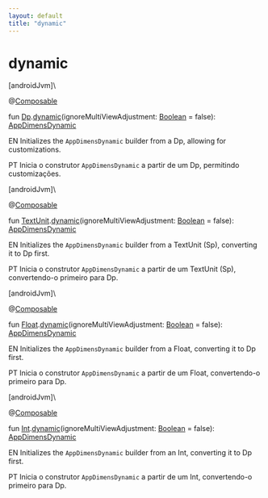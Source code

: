 ```yaml
---
layout: default
title: "dynamic"
---
```


# dynamic

[androidJvm]\

@[Composable](https://developer.android.com/reference/kotlin/androidx/compose/runtime/Composable.html)

fun [Dp](https://developer.android.com/reference/kotlin/androidx/compose/ui/unit/Dp.html).[dynamic](dynamic.md)(ignoreMultiViewAdjustment: [Boolean](https://kotlinlang.org/api/core/kotlin-stdlib/kotlin/-boolean/index.html) = false): [AppDimensDynamic](../-app-dimens-dynamic/index.md)

EN Initializes the `AppDimensDynamic` builder from a Dp, allowing for customizations.

PT Inicia o construtor `AppDimensDynamic` a partir de um Dp, permitindo customizações.

[androidJvm]\

@[Composable](https://developer.android.com/reference/kotlin/androidx/compose/runtime/Composable.html)

fun [TextUnit](https://developer.android.com/reference/kotlin/androidx/compose/ui/unit/TextUnit.html).[dynamic](dynamic.md)(ignoreMultiViewAdjustment: [Boolean](https://kotlinlang.org/api/core/kotlin-stdlib/kotlin/-boolean/index.html) = false): [AppDimensDynamic](../-app-dimens-dynamic/index.md)

EN Initializes the `AppDimensDynamic` builder from a TextUnit (Sp), converting it to Dp first.

PT Inicia o construtor `AppDimensDynamic` a partir de um TextUnit (Sp), convertendo-o primeiro para Dp.

[androidJvm]\

@[Composable](https://developer.android.com/reference/kotlin/androidx/compose/runtime/Composable.html)

fun [Float](https://kotlinlang.org/api/core/kotlin-stdlib/kotlin/-float/index.html).[dynamic](dynamic.md)(ignoreMultiViewAdjustment: [Boolean](https://kotlinlang.org/api/core/kotlin-stdlib/kotlin/-boolean/index.html) = false): [AppDimensDynamic](../-app-dimens-dynamic/index.md)

EN Initializes the `AppDimensDynamic` builder from a Float, converting it to Dp first.

PT Inicia o construtor `AppDimensDynamic` a partir de um Float, convertendo-o primeiro para Dp.

[androidJvm]\

@[Composable](https://developer.android.com/reference/kotlin/androidx/compose/runtime/Composable.html)

fun [Int](https://kotlinlang.org/api/core/kotlin-stdlib/kotlin/-int/index.html).[dynamic](dynamic.md)(ignoreMultiViewAdjustment: [Boolean](https://kotlinlang.org/api/core/kotlin-stdlib/kotlin/-boolean/index.html) = false): [AppDimensDynamic](../-app-dimens-dynamic/index.md)

EN Initializes the `AppDimensDynamic` builder from an Int, converting it to Dp first.

PT Inicia o construtor `AppDimensDynamic` a partir de um Int, convertendo-o primeiro para Dp.